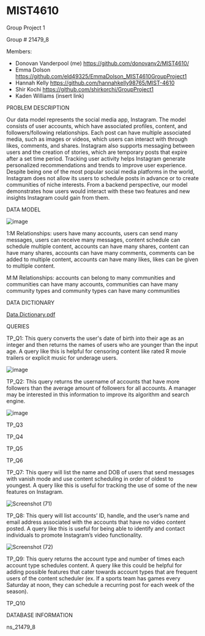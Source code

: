 # MIST4610
Group Project 1

Group # 21479_8

Members:
- Donovan Vanderpool (me) https://github.com/donovanv2/MIST4610/ 
- Emma Dolson https://github.com/eld49325/EmmaDolson_MIST4610GroupProject1
- Hannah Kelly https://github.com/hannahkelly98765/MIST-4610
- Shir Kochi https://github.com/shirkorchi/GroupProject1
- Kaden Williams (insert link)

PROBLEM DESCRIPTION

Our data model represents the social media app, Instagram. The model consists of user accounts, which have associated profiles, content, and followers/following relationships. Each post can have multiple associated media, such as images or videos, which users can interact with through likes, comments, and shares. Instagram also supports messaging between users and the creation of stories, which are temporary posts that expire after a set time period. Tracking user activity helps Instagram generate personalized recommendations and trends to improve user experience. Despite being one of the most popular social media platforms in the world, Instagram does not allow its users to schedule posts in advance or to create communities of niche interests. From a backend perspective, our model demonstrates how users would interact with these two features and new insights Instagram could gain from them.

DATA MODEL

![image](https://user-images.githubusercontent.com/129460719/228989935-6fdb6b22-255a-4931-9141-fa0d99884e57.png)

1:M Relationships: users have many accounts, users can send many messages, users can receive many messages, content schedule can schedule multiple content, accounts can have many shares, content can have many shares, accounts can have many comments, comments can be added to multiple content, accounts can have many likes, likes can be given to multiple content.

M:M Relationships: accounts can belong to many communities and communities can have many accounts, communities can have many community types and community types can have many communities

DATA DICTIONARY

[Data.Dictionary.pdf](https://github.com/donovanv2/MIST4610/files/11117019/Data.Dictionary.pdf)

QUERIES

TP_Q1: This query converts the user's date of birth into their age as an integer and then returns the names of users who are younger than the input age. A query like this is helpful for censoring content like rated R movie trailers or explicit music for underage users.

![image](https://user-images.githubusercontent.com/129460719/228990792-3ad14c81-598c-4521-b475-90ddb5a70072.png)


TP_Q2: This query returns the username of accounts that have more followers than the average amount of followers for all accounts. A manager may be interested in this information to improve its algorithm and search engine.

![image](https://user-images.githubusercontent.com/129460719/228990847-9a50728d-7a35-4141-bfb0-48994db87149.png)

TP_Q3

TP_Q4

TP_Q5

TP_Q6

TP_Q7: This query will list the name and DOB of users that send messages with vanish mode and use content scheduling in order of oldest to youngest. A query like this is useful for tracking the use of some of the new features on Instagram.

![Screenshot (71)](https://user-images.githubusercontent.com/129460719/228991572-ebef94b6-4637-4f4e-9e35-87513edb5a54.png)

TP_Q8: This query will list accounts’ ID, handle, and the user’s name and email address associated with the accounts that have no video content posted. A query like this is useful for being able to identify and contact individuals to promote Instagram’s video functionality.

![Screenshot (72)](https://user-images.githubusercontent.com/129460719/228991659-7a6e298b-14dd-4023-a343-6f4772a1fee3.png)

TP_Q9: This query returns the account type and number of times each account type schedules content. A query like this could be helpful for adding possible features that cater towards account types that are frequent users of the content scheduler (ex. If a sports team has games every Saturday at noon, they can schedule a recurring post for each week of the season).

TP_Q10

DATABASE INFORMATION

ns_21479_8
